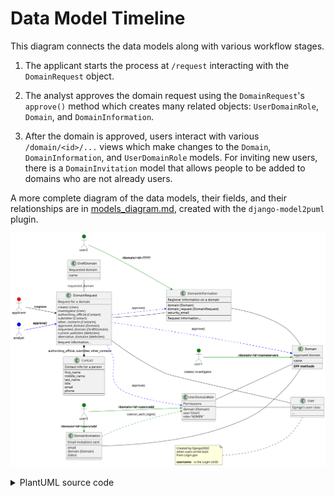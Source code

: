 # Data Model Timeline

This diagram connects the data models along with various workflow stages.

1. The applicant starts the process at `/request` interacting with the
   `DomainRequest` object.

2. The analyst approves the domain request using the `DomainRequest`'s
   `approve()` method which creates many related objects: `UserDomainRole`,
   `Domain`, and `DomainInformation`.

3. After the domain is approved, users interact with various
   `/domain/<id>/...` views which make changes to the `Domain`,
   `DomainInformation`, and `UserDomainRole` models. For inviting new users,
   there is a `DomainInvitation` model that allows people to be added to
   domains who are not already users.

A more complete diagram of the data models, their fields, and their
relationships are in [models_diagram.md](./models_diagram.md), created with
the `django-model2puml` plugin.

![Data model timeline diagram](./model_timeline.svg)

<details>
<summary>PlantUML source code</summary>
To regenerate this image using Docker, run

```bash
$ docker run -v $(pwd):$(pwd) -w $(pwd) -it plantuml/plantuml -tsvg model_timeline.md
```


```plantuml
@startuml

allowmixing
left to right direction

class DomainRequest {
  Request for a domain
  --
  creator (User)
  investigator (User)
  authorizing_official (Contact)
  submitter (Contact)
  other_contacts (Contacts)
  approved_domain (Domain)
  requested_domain (DraftDomain)
  current_websites (Websites)
  alternative_domains (Websites)
  --
  Request information...
}

class User {
  Django's user class
  --
  ...
  --
}
note left of User
  Created by DjangoOIDC
  when users arrive back
  from Login.gov

  <b>username</b> is the Login UUID
end note

DomainRequest -l- User : creator, investigator

class Contact {
  Contact info for a person
  --
  first_name
  middle_name
  last_name
  title
  email
  phone
  --
}

DomainRequest *-r-* Contact : authorizing_official, submitter, other_contacts

class DraftDomain {
  Requested domain
  --
  name
  --
}

DomainRequest -l- DraftDomain : requested_domain

class Domain {
  Approved domain
  --
  name
  --
  <b>EPP methods</b>
}

DomainRequest .right[#blue].> Domain : approve()

class DomainInformation {
  Registrar information on a domain
  --
  domain (Domain)
  domain_request (DomainRequest)
  security_email
  --
  Request information...
}

DomainInformation -- Domain
DomainInformation -- DomainRequest
DomainRequest .[#blue].> DomainInformation : approve()

class UserDomainRole {
  Permissions
  --
  domain (Domain)
  user (User)
  role="ADMIN"
  --
}
UserDomainRole -- User
UserDomainRole -- Domain
DomainRequest .[#blue].> UserDomainRole : approve()

class DomainInvitation {
  Email invitations sent
  --
  email
  domain (Domain)
  status
  --
}
DomainInvitation -- Domain
DomainInvitation .[#green].> UserDomainRole : User.on_each_login()

actor applicant #Red
applicant -d-> DomainRequest : **/request**

actor analyst #Blue
analyst -[#blue]-> DomainRequest : **approve()**

actor user1 #Green
user1 -[#green]-> Domain : **/domain/<id>/nameservers**
actor user2 #Green
user2 -[#green]-> DomainInformation : **/domain/<id>/?????**
actor user3 #Green
user3 -right[#green]-> UserDomainRole : **/domain/<id>/users/add**
user3 -right[#green]-> DomainInvitation : **/domain/<id>/users/add**

@enduml
```

</details>
